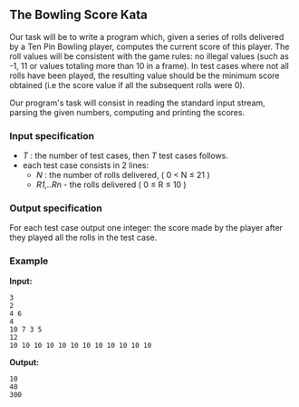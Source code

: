 ## The Bowling Score Kata

Our task will be to write a program which, given a series of rolls delivered by a Ten Pin Bowling player, computes the current score of this player. The roll values will be consistent with the game rules: no illegal values (such as -1, 11 or values totaling more than 10 in a frame). In test cases where not all rolls have been played, the resulting value should be the minimum score obtained (i.e the score value if all the subsequent rolls were 0).

Our program's task will consist in reading the standard input stream, parsing the given numbers, computing and printing the scores. 

### Input specification

- _T_ : the number of test cases, then _T_ test cases follows.
- each test case consists in 2 lines:
  - _N_ : the number of rolls delivered, ( 0 < N ≤ 21 )
  - _R1,..Rn_ - the rolls delivered ( 0 ≤ R ≤ 10 )

### Output specification
For each test case output one integer: the score made by the player after they played all the rolls in the test case.

### Example

__Input:__

    3
    2
    4 6
    4
    10 7 3 5
    12
    10 10 10 10 10 10 10 10 10 10 10 10

__Output:__

    10
    40
    300
